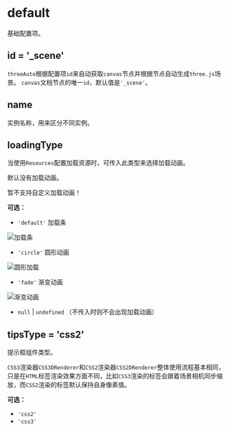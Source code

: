 
# default
基础配置项。

## id = '_scene'
`threeAuto`根据配置项`id`来自动获取`canvas`节点并根据节点自动生成`three.js`场景。 
`canvas`文档节点的唯一`id`，默认值是`'_scene'`。

## name
实例名称，用来区分不同实例。

## loadingType
当使用`Resources`配置加载资源时，可传入此类型来选择加载动画。

默认没有加载动画。

暂不支持自定义加载动画！

**可选：**
- `'default'` 加载条

![加载条](https://img.picgo.net/2024/12/13/image4cca4c73abdbed71.png)

- `'circle'` 圆形动画

![圆形加载](https://img.picgo.net/2024/12/13/imagea64b6b6ec44195dc.png)
- `'fade'` 渐变动画

![渐变动画](https://img.picgo.net/2024/12/13/image7e4351e97974dc81.png)

- `null` | `undefined` （不传入时则不会出现加载动画）

## tipsType = 'css2'
提示框组件类型。

`CSS3`渲染器`CSS3DRenderer`和`CSS2`渲染器`CSS2DRenderer`整体使用流程基本相同，只是在`HTML`标签渲染效果方面不同，比如`CSS3`渲染的标签会跟着场景相机同步缩放，而`CSS2`渲染的标签默认保持自身像素值。

**可选：**
- `'css2'` 
- `'css3'`

